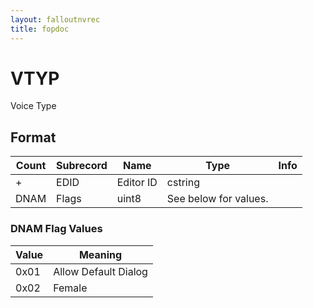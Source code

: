 ```yaml
---
layout: falloutnvrec
title: fopdoc
---
```

VTYP
====

Voice Type

## Format

Count | Subrecord | Name | Type | Info
------|-------|------|------|-----
+ | EDID | Editor ID | cstring |
 | DNAM | Flags | uint8 | See below for values.

### DNAM Flag Values

Value | Meaning
------|--------
0x01 | Allow Default Dialog
0x02 | Female

